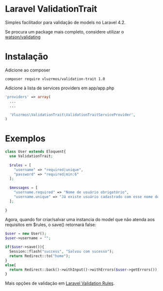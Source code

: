 Laravel ValidationTrait
=======================

Simples facilitador para validação de models no Laravel 4.2.

Se procura um package mais completo, considere utilizar o [watson/validating](https://github.com/dwightwatson/validating)

Instalação
=

Adicione ao composer
```
composer require vluzrmos/validation-trait 1.0
```

Adicione à lista de services providers em app/app.php

```php
'providers' => array(
  ...
  ...

  'Vluzrmos\ValidationTrait\ValidationTraitServiceProvider',
)
```

Exemplos
=
```php
class User extends Eloquent{
  use ValidationTrait;
  
  $rules = [
    "username" => "required|unique",
    "password" => "required|min:6"
  ];
  
  $messages = [
    "username.required" => "Nome de usuário obrigatório",
    "username.unique" => "Já existe usuário cadastrado com esse nome de usuário"
  ];
  
}
```
Agora, quando for criar/salvar uma instancia do model que não atenda aos requisitos em  $rules, o save() retornará false:
```php
$user = new User();
$user->username = "";

if($user->save()){
  Session::flash("success", "Salvou com sucesso");
  return Redirect::to("home");
}
else{
  return Redirect::back()->withInput()->withErrors($user->getErrors());
}
```

Mais opções de validação em [Laravel Validation Rules](http://laravel.com/docs/4.2/validation#available-validation-rules).
